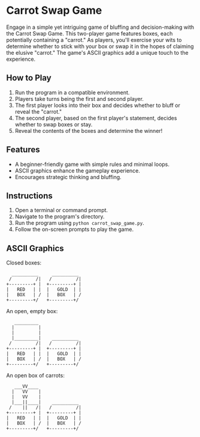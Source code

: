 # Carrot Swap Game

Engage in a simple yet intriguing game of bluffing and decision-making with the Carrot Swap Game. This two-player game features boxes, each potentially containing a "carrot." As players, you'll exercise your wits to determine whether to stick with your box or swap it in the hopes of claiming the elusive "carrot." The game's ASCII graphics add a unique touch to the experience.

## How to Play

1. Run the program in a compatible environment.
2. Players take turns being the first and second player.
3. The first player looks into their box and decides whether to bluff or reveal the "carrot."
4. The second player, based on the first player's statement, decides whether to swap boxes or stay.
5. Reveal the contents of the boxes and determine the winner!

## Features

- A beginner-friendly game with simple rules and minimal loops.
- ASCII graphics enhance the gameplay experience.
- Encourages strategic thinking and bluffing.

## Instructions

1. Open a terminal or command prompt.
2. Navigate to the program's directory.
3. Run the program using `python carrot_swap_game.py`.
4. Follow the on-screen prompts to play the game.

## ASCII Graphics

Closed boxes:
```
  __________     __________
 /         /|   /         /|
+---------+ |  +---------+ |
|   RED   | |  |   GOLD  | |
|   BOX   | /  |   BOX   | /
+---------+/   +---------+/
```

An open, empty box:
```
   _________
  |         |
  |         |
  |_________|    __________
 /         /|   /         /|
+---------+ |  +---------+ |
|   RED   | |  |   GOLD  | |
|   BOX   | /  |   BOX   | /
+---------+/   +---------+/
```

An open box of carrots:
```
   ___VV____
  |   VV    |
  |   VV    |
  |___||____|    __________
 /    ||   /|   /         /|
+---------+ |  +---------+ |
|   RED   | |  |   GOLD  | |
|   BOX   | /  |   BOX   | /
+---------+/   +---------+/
```